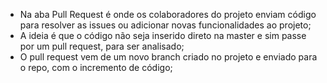 * Na aba Pull Request é onde os colaboradores do projeto enviam código para resolver as issues ou adicionar novas funcionalidades ao projeto;
* A ideia é que o código não seja inserido direto na master e sim passe por um pull request, para ser analisado;
* O pull request vem de um novo branch criado no projeto e enviado para o repo, com o incremento de código;